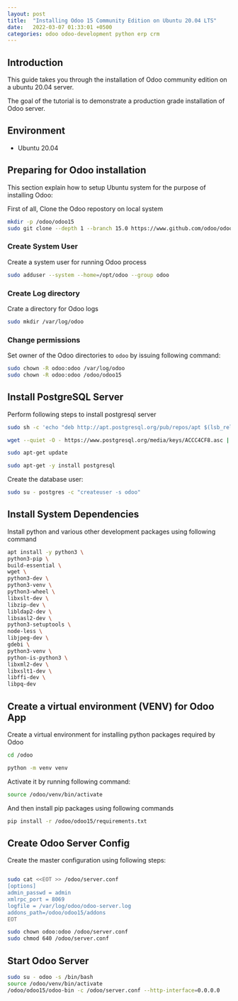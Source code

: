 ```yaml
---
layout: post
title:  "Installing Odoo 15 Community Edition on Ubuntu 20.04 LTS"
date:   2022-03-07 01:33:01 +0500
categories: odoo odoo-development python erp crm
---
```


## Introduction 

This guide takes you through the installation of Odoo community edition on a ubuntu 20.04 server.

The goal of the tutorial is to demonstrate a production grade installation of Odoo server.

## Environment 
* Ubuntu 20.04
  
## Preparing for Odoo installation

This section explain how to setup Ubuntu system for the purpose of installing Odoo:

First of all, Clone the Odoo repostory on local system 

```bash
mkdir -p /odoo/odoo15
sudo git clone --depth 1 --branch 15.0 https://www.github.com/odoo/odoo /odoo/odoo15
```

### Create System User
Create a system user for running Odoo process

```bash
sudo adduser --system --home=/opt/odoo --group odoo
```

### Create Log directory
Crate a directory for Odoo logs
```bash       
sudo mkdir /var/log/odoo
```

### Change permissions
Set owner of the Odoo directories to `odoo` by issuing following command:

```bash
sudo chown -R odoo:odoo /var/log/odoo
sudo chown -R odoo:odoo /odoo/odoo15 

```
## Install PostgreSQL Server

Perform following steps to install postgresql server

```bash
sudo sh -c 'echo "deb http://apt.postgresql.org/pub/repos/apt $(lsb_release -cs)-pgdg main" > /etc/apt/sources.list.d/pgdg.list'

wget --quiet -O - https://www.postgresql.org/media/keys/ACCC4CF8.asc | sudo apt-key add -

sudo apt-get update

sudo apt-get -y install postgresql
```

Create the database user:

```bash
sudo su - postgres -c "createuser -s odoo"
```

## Install System Dependencies
Install python and various other development packages using following command

```bash
apt install -y python3 \
python3-pip \
build-essential \
wget \ 
python3-dev \
python3-venv \
python3-wheel \
libxslt-dev \
libzip-dev \
libldap2-dev \
libsasl2-dev \
python3-setuptools \
node-less \
libjpeg-dev \
gdebi \
python3-venv \
python-is-python3 \
libxml2-dev \
libxslt1-dev \
libffi-dev \
libpq-dev
```

## Create a virtual environment (VENV) for Odoo App

Create a virtual environment for installing python packages required by Odoo

```bash
cd /odoo

python -m venv venv
```

Activate it by running following command:

```bash
source /odoo/venv/bin/activate
```

And then install pip packages using following commands

```bash
pip install -r /odoo/odoo15/requirements.txt
```

## Create Odoo Server Config
Create the master configuration using following steps:

```bash

sudo cat <<EOT >> /odoo/server.conf
[options]
admin_passwd = admin
xmlrpc_port = 8069
logfile = /var/log/odoo/odoo-server.log
addons_path=/odoo/odoo15/addons
EOT

sudo chown odoo:odoo /odoo/server.conf
sudo chmod 640 /odoo/server.conf 
```


## Start Odoo Server

```bash
sudo su - odoo -s /bin/bash
source /odoo/venv/bin/activate
/odoo/odoo15/odoo-bin -c /odoo/server.conf --http-interface=0.0.0.0
```